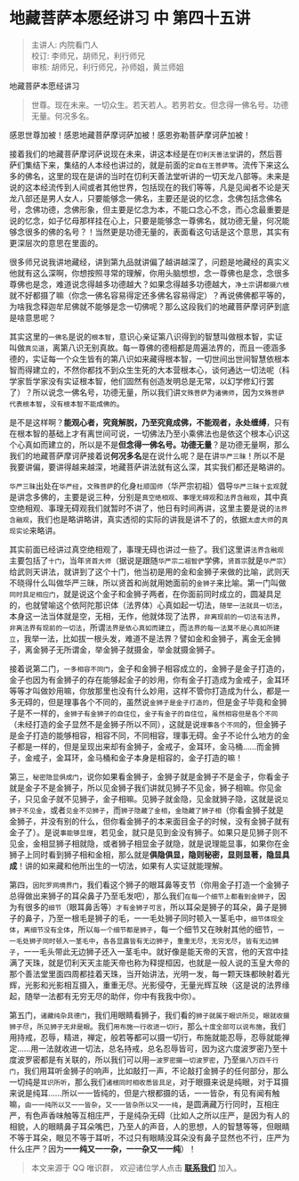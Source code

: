 # 地藏菩萨本愿经讲习 中 第四十五讲

> 主讲人: 内院看门人 <br />
> 校订: 李师兄，胡师兄，利行师兄 <br />
> 审核: 胡师兄，利行师兄，孙师姐，黄兰师姐 <br />

地藏菩萨本愿经讲习

> 世尊。现在未来。一切众生。若天若人。若男若女。但念得一佛名号。功德无量。何况多名。

感恩世尊加被！感恩地藏菩萨摩诃萨加被！感恩弥勒菩萨摩诃萨加被！

接着我们的地藏菩萨摩诃萨说现在未来，讲这本经是在`忉利天善法堂`讲的，然后菩萨们集结下来，集结的人本经也讲过的，就是前面的`定自在王菩萨等`。流传下来这么多的佛名，这里的现在是讲的当时在忉利天善法堂听讲的一切天龙八部等。未来是说的这本经流传到人间或者其他世界，包括现在的我们等等，凡是见闻者不论是天龙八部还是男人女人，只要能够念一佛名，主要还是说的忆念，念佛包括念佛名号，念佛功德，念佛形象，但主要是忆念为本，不能口念心不念，而心念最重要是说的忆念，如子忆母那样挂在心上，只要是能够念一尊佛名，就功德无量，何况能够念很多的佛的名号？！当然更是功德无量的，表面看这句话是这个意思，其实有更深层次的意思在里面的。

很多师兄说我讲地藏经，讲到第九品就讲偏了越讲越深了，问题是地藏经的真实义他就有这么深啊，你想按照寻常的理解，你用头脑想想，念一尊佛也是念，念很多尊佛也是念，难道说念得越多功德越大？如果念得越多功德越大，`净土宗`讲`都摄六根`就不好都摄了嘛（你念一佛名容易得定还多佛名容易得定）？再说佛佛都平等的，为啥我念释迦牟尼佛就不能够是念一切佛呢？那么这段我们的地藏菩萨摩诃萨到底是啥意思呢？

其实这里的`一佛名`是说的`根本智`，意识心亲证第八识得到的智慧叫做根本智，实证叫做`真见道`，离第八识无别真故。每一尊佛的德相都是周遍法界的，而且一德涵多德的，实证每一个众生皆有的第八识如来藏得根本智，一切世间出世间智慧依根本智而得建立的，不然你都找不到众生生死的大本营根本心，谈何通达一切法呢（科学家哲学家没有实证根本智，他们固然有创造发明总是无常，以幻学修幻行罢了）？所以说念一佛名号，功德无量，所以我们讲`文殊菩萨`为`诸佛师`，因为`文殊菩萨代表根本智`，`没有根本智不能成佛的`。

是不是这样啊？**能观心者，究竟解脱，乃至究竟成佛，不能观者，永处缠缚**，只有在根本智的基础上才有离世间可说，一切佛法乃至小乘佛法也是依这个根本心识这个心真如而建立的，所以是不是**但念得一佛名号。功德无量**？是功德无量啊，那么我们的地藏菩萨摩诃萨接着说**何况多名**是在说什么呢？是在讲`华严三昧`！所以不是我要讲偏，要讲得越来越深，地藏菩萨讲法就有这么深，其实我们都还是略讲的。

`华严三昧`出处在`华严经`，`文殊菩萨`的化身`杜顺国师`（华严宗初祖）倡导`华严三昧十玄观`就是讲念多佛的，主要是说三种，分别是`真空绝相观`、`事理无碍观`和`法界含融观`，其中真空绝相观、事理无碍观我们就暂时不讲了，他日有时间再讲，这里主要是说的`法界含融观`，我们也是略讲略讲，真实透彻的实际的讲我是讲不了的，依据`太虚大师`的`真现实论`来略讲。

其实前面已经讲过真空绝相观了，事理无碍也讲过一些了。我们这里讲`法界含融观`主要包括了`十门`，当年`贤首大师`（据说是跟随`华严宗二祖智俨`学佛，`贤首宗`就是`华严宗`）给武则天讲法，就讲到了这个十门，他当初是用的金和金狮子来做的比喻，武则天不晓得什么叫做华严三昧，所以贤首和尚就用她面前的`金狮子`来比喻。第一门叫做`同时具足相应门`，就是说这个金子和金狮子两者，在你面前同时成立的，圆凝具足的，也就譬喻这个依阿陀那识体（法界体）心真如起一切法，`随举一法就具一切法`，本身这一法当体就是空，无相，无作，他就体现了法界，`非离现前的一切法有法界`，`非离法界有现前的一切法`，所谓`法界是依心真如而建立`，而`法界的每一法莫不是心真如所建立`，我举一法，比如拔一根头发，难道不是法界？譬如金和金狮子，离金无金狮子，离金狮子无所谓金，举金狮子就摄金，举金就摄金狮子。

接着说第二门，`一多相容不同门`，金子和金狮子相容成立的，金狮子是金子打造的，金子也因为有金狮子的存在能够起金子的妙用，你有金子打造成为金戒子，金耳环等等才叫做妙用嘛，你放那里也没有什么妙用，这样不管你打造成为什么，都是一多无碍的，但是理事各个不同的，虽然说`金狮子是金子打造的`，但是金子毕竟和金狮子是不一样的，`金狮子有金狮子的自住位`，`金子有金子的自住位`，`虽然相容但是各个不同`（未经打造的金子显然不是金狮子所以不同），这就是说`理事各个不同`的，但金狮子是金子打造的能够相容，相容不同，不同相容，理事无碍。金子不论什么地方的金子都是一样的，但是呈现出来却有金狮子，金戒子，金耳环，金马桶……而金狮子，金戒子，金耳环，金马桶和金子本身是相容的，金子打造的嘛！

第三，`秘密隐显俱成门`，说你如果看金狮子，金狮子就是金狮子不是金子，你看金子就是金子不是金狮子，所以见金狮子我们讲就见狮子不见金，狮子相嘛。你见金子，只见金子就不见狮子，金子相嘛。见狮子就金隐，见金就狮子隐，这就是说`见狮子不见金`，或者`见金不见狮子`，而`狮子隐藏了金相`，`金隐藏了狮子相`（你看金狮子就是金狮子，并没有别的什么，但你看金狮子的本来面目金子的时候，没有金狮子就有金子了）。是说`事能够显理`，若见金，就只是见到金没有狮子。如果只是见狮子则不见金，金相显狮子相就隐，或者狮子相显金子就隐，就是说理能显事，如果你在金狮子上同时看到狮子相和金相，那么就是**俱隐俱显，隐则秘密，显则显著，隐显具成**！讲的如来藏和他所出生的一切法，如果有人实证就能理解。

第四，`因陀罗网境界门`，我们看这个狮子的眼耳鼻等支节（你用金子打造一个金狮子总得做出来狮子的耳朵鼻子乃至毛发吧），那么我们`在每一个细节上都看到金狮子`，因为有很多的`细节`（眼耳鼻舌等）`才有金狮子可言`，所以耳朵是狮子的耳朵，鼻子是狮子的鼻子，乃至一根毛是狮子的毛，一一毛处狮子同时顿入一茎毛中，`细节体现全体`，`离细节没有全体`，所以`每一个细节都是狮子`，每一个细节又在映射其他的细节，`一一毛处狮子同时顿入一茎毛中`，`各各显露皆有无边狮子`，`重重无尽`，`无穷无尽`，`皆有无边狮子`，一一毛头带此无边狮子还入一茎毛中。就好像是能天帝的天宫，他的天宫中挂满了天珠，就是忉利天天主能天帝也称为释提桓因，也就是一般人说的玉皇大帝的那个善法堂里面四周都挂着天珠，当开始讲法，光明一发，每一颗天珠都映射着光辉，光影和光影相互摄入，重重无尽。光影侵夺，无量光辉互映（这是说的法界缘起，随举一法都有无穷无尽的助伴，你中有我我中你）。

第五门，`诸藏纯杂具德门`，我们用眼睛看狮子，我们看的`狮子就属于眼识所见`，`眼就收摄狮子尽`，`所见狮子无非是眼`。我们`用布施一行收进一切行`，那么`十度全部可以说布施`，我们用持戒，忍辱，精进，禅定，般若等都可以摄一切行，布施就能忍辱，忍辱就能禅定……用一法就收进一切法，总名持戒，总名忍辱皆可，因为这六度波罗密乃至十度波罗密都是有关联的，所以我们可以用`一波罗密摄一切波罗密`，乃至`摄八万四千行门`，我们用耳听金狮子的响声，比如敲打一声，不论敲打金狮子的任何部分，那么一切纯是`耳识所听`，那么我们`诸根同时相收悉皆具足`，对于眼摄来说是纯眼，对于耳摄来说是纯耳……所以一一皆纯的，但是六根都摄的话，一一皆杂，有见有闻有触嘛，`由一一纯所以又一一皆杂`，`又一一皆杂所以又一一纯`，是圆满藏万行同时，互相庄严，有色声香味触等互相庄严，于是纯杂无碍（比如人之所以庄严，是因为有人的相貌，人的眼睛鼻子耳朵嘴巴，乃至人的声音，人的思想，人的智慧等等，但眼睛不等于耳朵，眼见不等于耳听，不过只有眼睛没耳朵没有鼻子显然也不行，庄严为什么庄严？因为**一一纯又一一杂，一一杂又一一纯**）！

> 本文来源于 QQ 唯识群， 欢迎诸位学人点击 **[联系我们](https://mp.weixin.qq.com/s/lZCfWjmLjgNR165Tx4_bCQ)** 加入。

